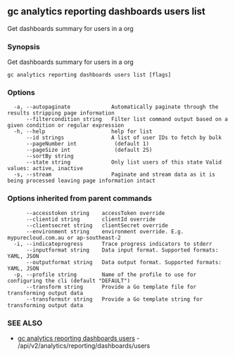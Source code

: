 ## gc analytics reporting dashboards users list

Get dashboards summary for users in a org

### Synopsis

Get dashboards summary for users in a org

```
gc analytics reporting dashboards users list [flags]
```

### Options

```
  -a, --autopaginate             Automatically paginate through the results stripping page information
      --filtercondition string   Filter list command output based on a given condition or regular expression
  -h, --help                     help for list
      --id strings               A list of user IDs to fetch by bulk
      --pageNumber int            (default 1)
      --pageSize int              (default 25)
      --sortBy string            
      --state string             Only list users of this state Valid values: active, inactive
  -s, --stream                   Paginate and stream data as it is being processed leaving page information intact
```

### Options inherited from parent commands

```
      --accesstoken string    accessToken override
      --clientid string       clientId override
      --clientsecret string   clientSecret override
      --environment string    environment override. E.g. mypurecloud.com.au or ap-southeast-2
  -i, --indicateprogress      Trace progress indicators to stderr
      --inputformat string    Data input format. Supported formats: YAML, JSON
      --outputformat string   Data output format. Supported formats: YAML, JSON
  -p, --profile string        Name of the profile to use for configuring the cli (default "DEFAULT")
      --transform string      Provide a Go template file for transforming output data
      --transformstr string   Provide a Go template string for transforming output data
```

### SEE ALSO

* [gc analytics reporting dashboards users](gc_analytics_reporting_dashboards_users.html)	 - /api/v2/analytics/reporting/dashboards/users


